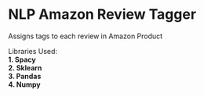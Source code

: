 # NLP Amazon Review Tagger
Assigns tags to each review in Amazon Product


Libraries Used:
</br>
**1. Spacy**
</br>
**2. Sklearn**
</br>
**3. Pandas**
</br>
**4. Numpy**
